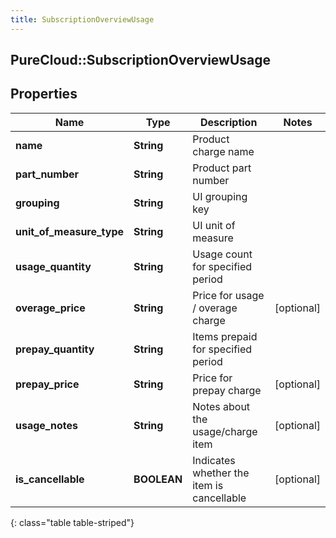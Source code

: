 ```yaml
---
title: SubscriptionOverviewUsage
---
```

## PureCloud::SubscriptionOverviewUsage

## Properties

|Name | Type | Description | Notes|
|------------ | ------------- | ------------- | -------------|
| **name** | **String** | Product charge name | |
| **part_number** | **String** | Product part number | |
| **grouping** | **String** | UI grouping key | |
| **unit_of_measure_type** | **String** | UI unit of measure | |
| **usage_quantity** | **String** | Usage count for specified period | |
| **overage_price** | **String** | Price for usage / overage charge | [optional] |
| **prepay_quantity** | **String** | Items prepaid for specified period | |
| **prepay_price** | **String** | Price for prepay charge | [optional] |
| **usage_notes** | **String** | Notes about the usage/charge item | [optional] |
| **is_cancellable** | **BOOLEAN** | Indicates whether the item is cancellable | [optional] |
{: class="table table-striped"}


